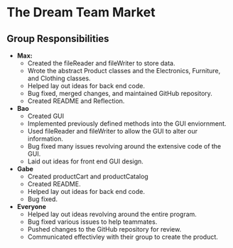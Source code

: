 # The Dream Team Market

## Group Responsibilities
- **Max:**
    - Created the fileReader and fileWriter to store data.
    - Wrote the abstract Product classes and the Electronics, Furniture, and Clothing classes.
    - Helped lay out ideas for back end code.
    - Bug fixed, merged changes, and maintained GitHub repository.
    - Created README and Reflection.
- **Bao**
    - Created GUI
    - Implemented previously defined methods into the GUI enviornment.
    - Used fileReader and fileWriter to allow the GUI to alter our information.
    - Bug fixed many issues revolving around the extensive code of the GUI.
    - Laid out ideas for front end GUI design.
- **Gabe**
    - Created productCart and productCatalog
    - Created README.
    - Helped lay out ideas for back end code.
    - Bug fixed.
- **Everyone**
    - Helped lay out ideas revolving around the entire program.
    - Bug fixed various issues to help teammates.
    - Pushed changes to the GitHub repository for review.
    - Communicated effectivley with their group to create the product.

